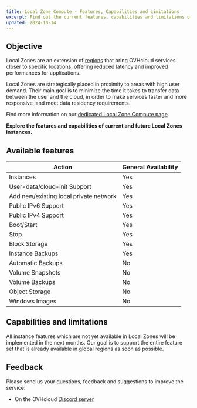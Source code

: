 ```yaml
---
title: Local Zone Compute - Features, Capabilities and Limitations
excerpt: Find out the current features, capabilities and limitations of Local Zones for Public Cloud
updated: 2024-10-14
---
```


## Objective

Local Zones are an extension of [regions](/links/public-cloud/regions-pci) that bring OVHcloud services closer to specific locations, offering reduced latency and improved performances for applications.

Local Zones are strategically placed in proximity to areas with high user demand. Their main goal is to minimize the time it takes to transfer data between the user and the cloud, in order to make services faster and more responsive, and meet data residency requirements.

Find more information on our [dedicated Local Zone Compute page](/links/public-cloud/local-zones).

**Explore the features and capabilities of current and future Local Zones instances.**

## Available features

| Action | General Availability |
| --- | --- |
| Instances | Yes |
| User-data/cloud-init Support | Yes|
| Add new/existing local private network | Yes |
| Public IPv6 Support | Yes |
| Public IPv4 Support | Yes |
| Boot/Start | Yes |
| Stop | Yes |
| Block Storage | Yes |
| Instance Backups | Yes |
| Automatic Backups | No |
| Volume Snapshots | No |
| Volume Backups | No |
| Object Storage | No |
| Windows Images | No |

## Capabilities and limitations

All instance features which are not yet available in Local Zones will be implemented in the next months. Our goal is to support the entire feature set that is already available in global regions as soon as possible.

## Feedback

Please send us your questions, feedback and suggestions to improve the service:

- On the OVHcloud [Discord server](https://discord.gg/ovhcloud)
